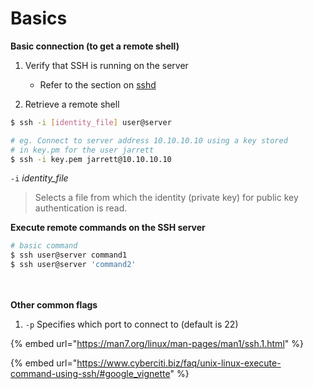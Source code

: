 # Basics

**Basic connection (to get a remote shell)**

1.  Verify that SSH is running on the server

    * Refer to the section on [sshd](https://jarrettgxz-sec.gitbook.io/networking-concepts/ssh/sshd)


2. Retrieve a remote shell&#x20;

```bash
$ ssh -i [identity_file] user@server

# eg. Connect to server address 10.10.10.10 using a key stored 
# in key.pm for the user jarrett
$ ssh -i key.pem jarrett@10.10.10.10
```

`-i` _identity\_file_

> Selects a file from which the identity (private key) for public key authentication is read.



**Execute remote commands on the SSH server**

```bash
# basic command
$ ssh user@server command1
$ ssh user@server 'command2'
```

\
\
**Other common flags**

1. `-p` Specifies which port to connect to (default is 22)



{% embed url="https://man7.org/linux/man-pages/man1/ssh.1.html" %}

{% embed url="https://www.cyberciti.biz/faq/unix-linux-execute-command-using-ssh/#google_vignette" %}
